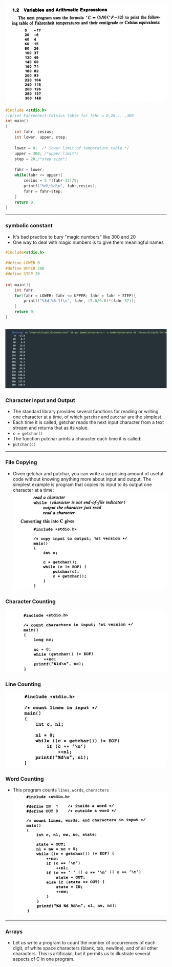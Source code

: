 ![](img/2019-12-17-15-03-36.png)
```c++
#include <stdio.h>
//print Fahrenheit-Celsius table for fahr = 0,20,...,300 
int main()
{
    int fahr, cesius;
    int lower, upper, step;

    lower = 0;  /* lower limit of temperature table */
    upper = 300; /*upper limit*/
    step = 20;/*step size*/

    fahr = lower;
    while(fahr <= upper){
        cesius = 5 *(fahr-32)/9;
        printf("%d\t%d\n", fahr,cesius);
        fahr = fahr+step;
    }
    return 0; 
}
```

---
### symbolic constant
- It's bad practice to bury "magic numbers" like 300 and 20
- One way to deal with magic numbers is to give them meaningful names
```c++
#include<stdio.h>

#define LOWER 0
#define UPPER 300
#define STEP 20

int main(){
    int fahr;
    for(fahr = LOWER; fahr <= UPPER; fahr = fahr + STEP){
        printf("%3d %6.1f\n", fahr, (5.0/9.0)*(fahr-32));
    }
    return 0;
}
```
![](img/2019-12-17-16-33-58.png)
---

### Character Input and Output
- The standard library provides several functions for reading or writing one character at a time, of which `getchar` and `putchar` are the simplest. 
- Each time it is called, getchar reads the next input character from a text stream and returns that as its value.
- `c = getchar()`
- The function putchar prints a character each time it is called:
- `putchar(c)`
---

### File Copying
- Given getchar and putchar, you can write a surprising amount of useful code without knowing anything more about input and output. The simplest example is program that copies its input to its output one character at a time:
![](img/2019-12-17-16-44-31.png)

### Character Counting
![](img/2019-12-17-16-48-17.png)

### Line Counting
![](img/2019-12-17-16-48-45.png)

### Word Counting
- This program counts `lines`, `words`, `characters`
![](img/2019-12-17-17-03-08.png)
---

### Arrays
- Let us write a program to count the number of occurrences of each digit, of white space characters (blank, tab, newline), and of all other characters. This is artificaial, but it permits us to illustrate several aspects of C in one program.